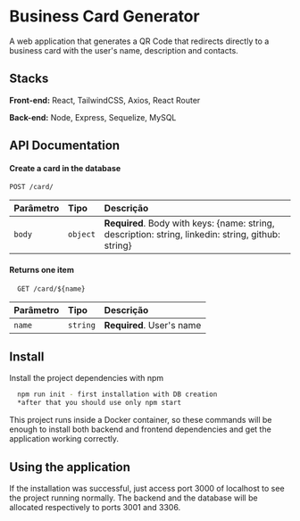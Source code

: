 
# Business Card Generator

A web application that generates a QR Code that redirects directly to a business card with the user's name, description and contacts.
## Stacks

**Front-end:** React, TailwindCSS, Axios, React Router

**Back-end:** Node, Express, Sequelize, MySQL


## API Documentation

#### Create a card in the database
```http
POST /card/
```

| Parâmetro   | Tipo       | Descrição                           |
| :---------- | :--------- | :---------------------------------- |
| `body` | `object` | **Required**. Body with keys: {name: string, description: string, linkedin: string, github: string} |

#### Returns one item

```http
  GET /card/${name}
```

| Parâmetro   | Tipo       | Descrição                                   |
| :---------- | :--------- | :------------------------------------------ |
| `name`      | `string` | **Required**. User's name|


## Install

Install the project dependencies with npm

```bash
  npm run init - first installation with DB creation
  *after that you should use only npm start
```
This project runs inside a Docker container, so these commands will be enough to install both backend and frontend dependencies and get the application working correctly.    

## Using the application

If the installation was successful, just access port 3000 of localhost to see the project running normally. The backend and the database will be allocated respectively to ports 3001 and 3306.
